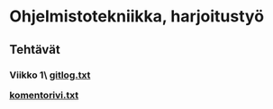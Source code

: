 <h1>Ohjelmistotekniikka, harjoitustyö
<h2>Tehtävät
<h3>Viikko 1\
<a href="https://github.com/Jimmeeee/ot-harjoitustyo/blob/master/laskarit/viikko1/gitlog.txt">gitlog.txt</a>

<a href="https://github.com/Jimmeeee/ot-harjoitustyo/blob/master/laskarit/viikko1/komentorivi.txt">komentorivi.txt</a>
